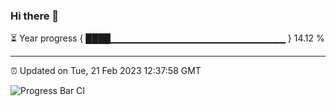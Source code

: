 ### Hi there 👋

⏳ Year progress { ████▁▁▁▁▁▁▁▁▁▁▁▁▁▁▁▁▁▁▁▁▁▁▁▁▁▁ } 14.12 %

---

⏰ Updated on Tue, 21 Feb 2023 12:37:58 GMT

![Progress Bar CI](https://github.com/ZhaoGui/ZhaoGui/workflows/Progress%20Bar%20CI/badge.svg)
